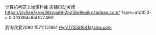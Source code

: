 





计算机考研上岸资料库 店铺自动关闭
https://civ0se7srou59zcqa0n2no3iw9eoikx.taobao.com/ ?spm=a1z10.3-c.0.0.13394c6bDOZ4BX


我淘我爱2090
15711151861
Hyh1175561641@sina.com









